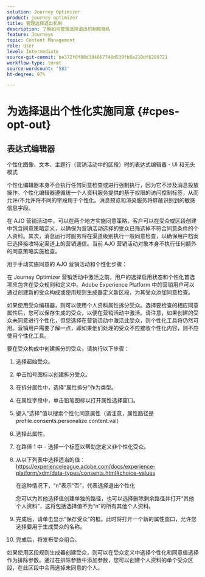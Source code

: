 ```yaml
---
solution: Journey Optimizer
product: journey optimizer
title: 管理选择退出机制
description: 了解如何管理选择退出机制和隐私
feature: Journeys
topic: Content Management
role: User
level: Intermediate
source-git-commit: be372f8f80d304067748d539fb8e210df6280721
workflow-type: tm+mt
source-wordcount: '583'
ht-degree: 97%

---
```


# 为选择退出个性化实施同意 {#cpes-opt-out}


## 表达式编辑器

个性化图像、文本、主题行（营销活动中的区段）时的表达式编辑器 - UI 和无头模式

个性化编辑器本身不会执行任何同意检查或进行强制执行，因为它不涉及消息投放操作。个性化编辑器遵循统一个人资料服务提供的基于权限的访问控制标签，从而允许/不允许将不同的字段用于个性化。消息预览和渲染服务将屏蔽识别到的敏感信息字段。

在 AJO 营销活动中，可以在两个地方实施同意策略。客户可以在受众或区段创建中包含同意策略定义，以确保为营销活动选择的受众已筛选掉不符合同意条件的个人资料。其次，消息运行时服务将在渠道级别执行一般同意检查，以确保用户档案已选择接收特定渠道上的营销通信。当前 AJO 营销活动对象本身不执行任何额外的同意策略实施检查。

用于手动实施同意的 AJO 营销活动和个性化步骤：

在 Journey Optimizer 营销活动中激活之前，用户的选择启用状态和个性化首选项应包含在受众规则和定义中。Adobe Experience Platform 中的营销用户可以通过创建新的受众构成或使用规则生成器定义新区段，为其受众添加同意检查。

如果使用受众编辑器，则可以使用个人资料属性拆分受众。选择要检查的相应同意属性后，您可以保存生成的受众，以便在营销活动中激活。请注意，如果创建的受众未同意进行个性化，但您选择在营销活动中激活此受众，则个性化工具将仍然可用。营销用户需要了解一点，即如果他们处理的受众不应接收个性化内容，则不应使用个性化工具。

要在受众构成中创建拆分的受众，请执行以下步骤：

1. 选择起始受众。

1. 单击加号图标以创建拆分受众。

1. 在拆分属性中，选择“属性拆分”作为类型。

1. 在属性字段中，单击铅笔图标以打开属性选择窗口。

1. 键入“选择”值以搜索个性化同意属性（请注意，属性路径是 profile.consents.personalize.content.val）

1. 选择此属性。

1. 在路径 1 中 - 选择一个标签以帮助您定义非个性化受众。

1. 从以下列表中选择适当的值： https://experienceleague.adobe.com/docs/experience-platform/xdm/data-types/consents.html#choice-values

   在这种情况下，“n”表示“否”，代表选择退出个性化

   您可以为其他选择值创建单独的路径，也可以选择删除剩余路径并打开“其他个人资料”，这将包括选择值不为“n”的所有其他个人资料。

1. 完成后，请单击显示“保存受众”的框。此时将打开一个新的属性窗口，允许您选择要用于生成受众的名称。

1. 完成后，将发布受众组合。

如果使用区段规则生成器创建受众，则可以在受众定义中选择个性化和同意值选择作为排除参数。通过在排除参数中添加参数，您可以创建个人资料的单个受众区段，在此区段中会筛选掉未同意的个人。

